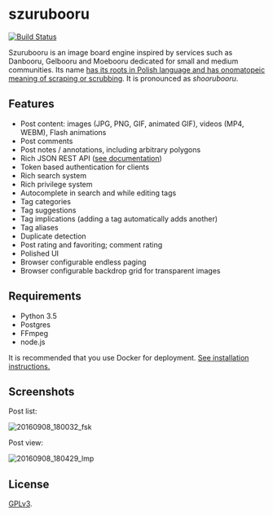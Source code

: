 # szurubooru

[![Build Status](https://travis-ci.com/rr-/szurubooru.svg)](https://travis-ci.com/rr-/szurubooru)

Szurubooru is an image board engine inspired by services such as Danbooru,
Gelbooru and Moebooru dedicated for small and medium communities. Its name [has
its roots in Polish language and has onomatopeic meaning of scraping or
scrubbing](http://sjp.pwn.pl/sjp/;2527372). It is pronounced as *shoorubooru*.

## Features

- Post content: images (JPG, PNG, GIF, animated GIF), videos (MP4, WEBM), Flash animations
- Post comments
- Post notes / annotations, including arbitrary polygons
- Rich JSON REST API ([see documentation](https://github.com/rr-/szurubooru/blob/master/API.md))
- Token based authentication for clients
- Rich search system
- Rich privilege system
- Autocomplete in search and while editing tags
- Tag categories
- Tag suggestions
- Tag implications (adding a tag automatically adds another)
- Tag aliases
- Duplicate detection
- Post rating and favoriting; comment rating
- Polished UI
- Browser configurable endless paging
- Browser configurable backdrop grid for transparent images

## Requirements

- Python 3.5
- Postgres
- FFmpeg
- node.js

It is recommended that you use Docker for deployment.
[See installation instructions.](https://github.com/rr-/szurubooru/blob/master/INSTALL.md)

## Screenshots

Post list:

![20160908_180032_fsk](https://cloud.githubusercontent.com/assets/1045476/18356730/3f1123d6-75ee-11e6-85dd-88a7615243a0.png)

Post view:

![20160908_180429_lmp](https://cloud.githubusercontent.com/assets/1045476/18356731/3f1566ee-75ee-11e6-9594-e86ca7347b0f.png)

## License

[GPLv3](https://github.com/rr-/szurubooru/blob/master/LICENSE.md).
